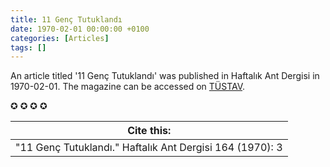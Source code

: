 ```yaml
---
title: 11 Genç Tutuklandı
date: 1970-02-01 00:00:00 +0100
categories: [Articles]
tags: []
---
```


An article titled '11 Genç Tutuklandı' was published in Haftalık Ant Dergisi in 1970-02-01. The magazine can be accessed on [TÜSTAV](https://www.tustav.org/sureli-yayinlar-arsivi/ant-dergisi/).

✪ ✪ ✪ ✪



| Cite this:   |
|--------|
| "11 Genç Tutuklandı." Haftalık Ant Dergisi 164 (1970): 3 

